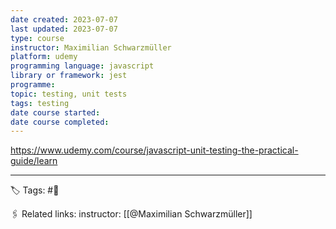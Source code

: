 ```yaml
---
date created: 2023-07-07
last updated: 2023-07-07
type: course
instructor: Maximilian Schwarzmüller
platform: udemy
programming language: javascript
library or framework: jest
programme:
topic: testing, unit tests
tags: testing
date course started:
date course completed:
---
```


https://www.udemy.com/course/javascript-unit-testing-the-practical-guide/learn


---
🏷 Tags: #🌱

🖇 Related links:
instructor: [[@Maximilian Schwarzmüller]]